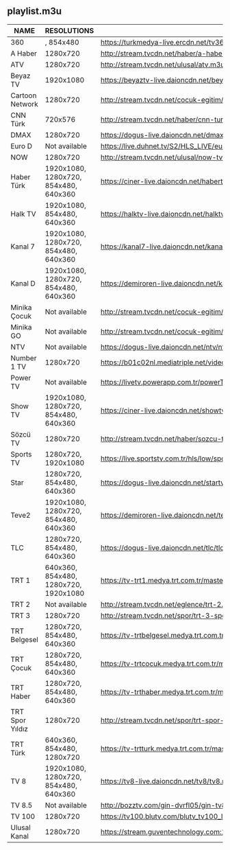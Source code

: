 ## playlist.m3u
|      NAME       |              RESOLUTIONS              |                                                  URL                                                   |
|-----------------|---------------------------------------|--------------------------------------------------------------------------------------------------------|
|             360 | , 854x480                             | https://turkmedya-live.ercdn.net/tv360/tv360.m3u8                                                      |
| A Haber         | 1280x720                              | http://stream.tvcdn.net/haber/a-haber.m3u8                                                             |
| ATV             | 1280x720                              | http://stream.tvcdn.net/ulusal/atv.m3u8                                                                |
| Beyaz TV        | 1920x1080                             | https://beyaztv-live.daioncdn.net/beyaztv/beyaztv_1080p.m3u8                                           |
| Cartoon Network | 1280x720                              | http://stream.tvcdn.net/cocuk-egitim/cartoon-network.m3u8                                              |
| CNN Türk        | 720x576                               | http://stream.tvcdn.net/haber/cnn-turk.m3u8                                                            |
| DMAX            | 1280x720                              | https://dogus-live.daioncdn.net/dmax/dmax_720p.m3u8                                                    |
| Euro D          | Not available                         | https://live.duhnet.tv/S2/HLS_LIVE/eurodnp/playlist.m3u8                                               |
| NOW             | 1280x720                              | http://stream.tvcdn.net/ulusal/now-tv.m3u8                                                             |
| Haber Türk      | 1920x1080, 1280x720, 854x480, 640x360 | https://ciner-live.daioncdn.net/haberturktv/haberturktv.m3u8                                           |
| Halk TV         | 1920x1080, 854x480, 640x360           | https://halktv-live.daioncdn.net/halktv/halktv.m3u8                                                    |
| Kanal 7         | 1920x1080, 1280x720, 854x480, 640x360 | https://kanal7-live.daioncdn.net/kanal7/kanal7.m3u8                                                    |
| Kanal D         | 1920x1080, 1280x720, 854x480, 640x360 | https://demiroren-live.daioncdn.net/kanald/kanald.m3u8                                                 |
| Minika Çocuk    | Not available                         | http://stream.tvcdn.net/cocuk-egitim/minika-cocuk.m3u8                                                 |
| Minika GO       | Not available                         | http://stream.tvcdn.net/cocuk-egitim/minika-go.m3u8                                                    |
| NTV             | Not available                         | https://dogus-live.daioncdn.net/ntv/ntv.m3u8                                                           |
| Number 1 TV     | 1280x720                              | https://b01c02nl.mediatriple.net/videoonlylive/mtkgeuihrlfwlive/u_stream_5c9e17cd6360b_1/playlist.m3u8 |
| Power TV        | Not available                         | https://livetv.powerapp.com.tr/powerTV/powerhd.smil/playlist.m3u8                                      |
| Show TV         | 1920x1080, 1280x720, 854x480, 640x360 | https://ciner-live.daioncdn.net/showtv/showtv.m3u8                                                     |
| Sözcü TV        | 1280x720                              | http://stream.tvcdn.net/haber/sozcu-tv.m3u8                                                            |
| Sports TV       | 1280x720, 1920x1080                   | https://live.sportstv.com.tr/hls/low/sportstv.m3u8                                                     |
| Star            | 1280x720, 854x480, 640x360            | https://dogus-live.daioncdn.net/startv/startv.m3u8                                                     |
| Teve2           | 1920x1080, 1280x720, 854x480, 640x360 | https://demiroren-live.daioncdn.net/teve2/teve2.m3u8                                                   |
| TLC             | 1280x720, 854x480, 640x360            | https://dogus-live.daioncdn.net/tlc/tlc.m3u8                                                           |
| TRT 1           | 640x360, 854x480, 1280x720, 1920x1080 | https://tv-trt1.medya.trt.com.tr/master.m3u8                                                           |
| TRT 2           | Not available                         | http://stream.tvcdn.net/eglence/trt-2.m3u8                                                             |
| TRT 3           | 1280x720                              | http://stream.tvcdn.net/spor/trt-3-spor.m3u8                                                           |
| TRT Belgesel    | 1280x720, 854x480, 640x360            | https://tv-trtbelgesel.medya.trt.com.tr/master.m3u8                                                    |
| TRT Çocuk       | 1280x720, 854x480, 640x360            | https://tv-trtcocuk.medya.trt.com.tr/master.m3u8                                                       |
| TRT Haber       | 1280x720, 854x480, 640x360            | https://tv-trthaber.medya.trt.com.tr/master.m3u8                                                       |
| TRT Spor Yıldız | 1280x720                              | http://stream.tvcdn.net/spor/trt-spor-yildiz.m3u8                                                      |
| TRT Türk        | 640x360, 854x480, 1280x720            | https://tv-trtturk.medya.trt.com.tr/master.m3u8                                                        |
| TV 8            | 1920x1080, 1280x720, 854x480, 640x360 | https://tv8-live.daioncdn.net/tv8/tv8.m3u8                                                             |
| TV 8.5          | Not available                         | http://bozztv.com/gin-dvrfl05/gin-tv8_5/index.m3u8                                                     |
| TV 100          | 1280x720                              | https://tv100.blutv.com/blutv_tv100_live/live.m3u8                                                     |
| Ulusal Kanal    | 1280x720                              | https://stream.guventechnology.com:19360/ulusaltv/ulusaltv.m3u8                                        |
